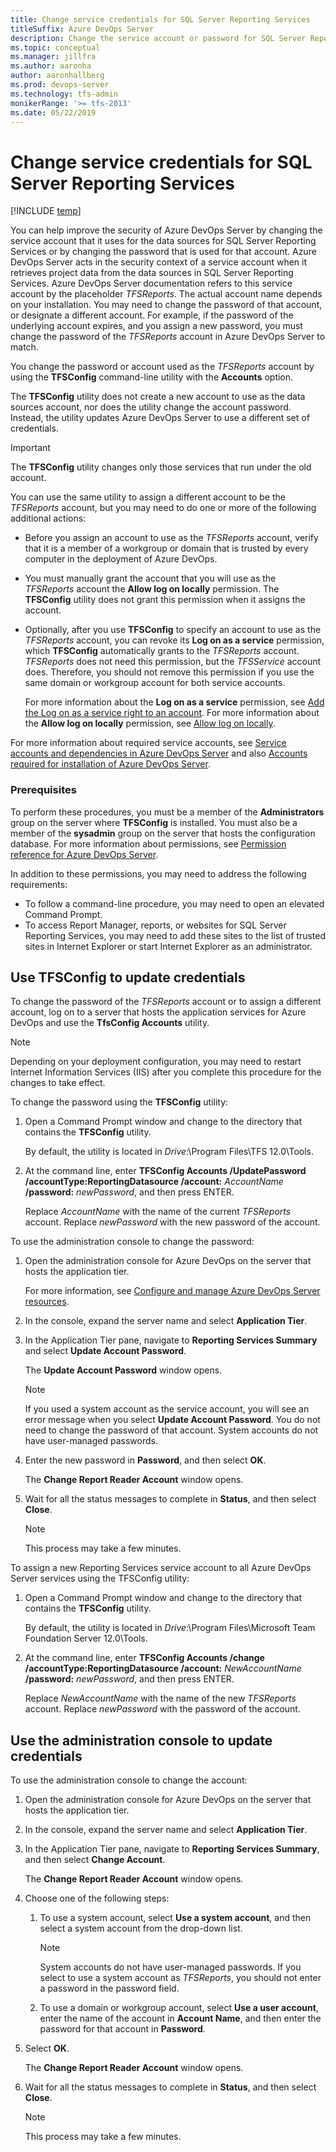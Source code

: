 ```yaml
---
title: Change service credentials for SQL Server Reporting Services
titleSuffix: Azure DevOps Server 
description: Change the service account or password for SQL Server Reporting Services
ms.topic: conceptual
ms.manager: jillfra
ms.author: aaronha
author: aaronhallberg
ms.prod: devops-server
ms.technology: tfs-admin
monikerRange: '>= tfs-2013'
ms.date: 05/22/2019
--- 
```


# Change service credentials for SQL Server Reporting Services

[!INCLUDE [temp](../_shared/version-tfs-all-versions.md)]

You can help improve the security of Azure DevOps Server by
changing the service account that it uses for the data sources for SQL
Server Reporting Services or by changing the password that is used for
that account. Azure DevOps Server acts in the security context of a service account
when it retrieves project data from the data sources in SQL
Server Reporting Services. Azure DevOps Server documentation refers to this service
account by the placeholder *TFSReports*.
The actual account name depends on your installation. You may need to
change the password of that account, or designate a different account.
For example, if the password of the underlying account expires, and you
assign a new password, you must change the password of the 
*TFSReports* account in Azure DevOps Server to match.

You change the password or account used as the *TFSReports* account by using the **TFSConfig** command-line utility with the **Accounts** option.

The **TFSConfig** utility does not create a new account to use as the
data sources account, nor does the utility change the account password.
Instead, the utility updates Azure DevOps Server to use a different set of credentials.

> [!IMPORTANT]
> The **TFSConfig** utility changes only those services that run under the old account.

You can use the same utility to assign a different account to be the
*TFSReports* account, but you may need to
do one or more of the following additional actions:

-   Before you assign an account to use as the 
    *TFSReports* account, verify that it
    is a member of a workgroup or domain that is trusted by every
    computer in the deployment of Azure DevOps.
-   You must manually grant the account that you will use as the 
    *TFSReports* account the 
    **Allow log on locally** permission. The **TFSConfig**
    utility does not grant this permission when it assigns the account.
-   Optionally, after you use **TFSConfig** to specify an account to use as
    the *TFSReports* account, you can
    revoke its **Log on as a service**
    permission, which **TFSConfig** automatically grants to the 
    *TFSReports* account. 
    *TFSReports* does not need this permission,
    but the *TFSService* account does.
    Therefore, you should not remove this permission if you use the same
    domain or workgroup account for both service accounts.

    For more information about the **Log on as a service** permission, see [Add the Log on as a service right to an account](/previous-versions/windows/it-pro/windows-server-2003/cc739424(v=ws.10)). For more
    information about the **Allow log on locally** permission, see [Allow log on locally](/previous-versions/windows/it-pro/windows-server-2003/cc756809(v=ws.10)).

For more information about required service accounts, see 
[Service accounts and dependencies in Azure DevOps Server](service-accounts-dependencies.md) and
also [Accounts required for installation of Azure DevOps Server](service-accounts-dependencies.md).

### Prerequisites

To perform these procedures, you must be a member of the 
**Administrators** group on the server where **TFSConfig**
is installed. You must also be a member of the 
**sysadmin** group on the server that hosts the
configuration database. For more information about permissions, see
[Permission reference for Azure DevOps Server](/azure/devops/security/permissions).

In addition to these permissions, you may need to address the
following requirements:

-   To follow a command-line procedure, you may need to open an
    elevated Command Prompt.
-   To access Report Manager, reports, or websites for SQL
    Server Reporting Services, you may need to add these sites to the
    list of trusted sites in Internet Explorer or start Internet
    Explorer as an administrator.


## Use TFSConfig to update credentials

To change the password of the *TFSReports*
account or to assign a different account, log on to a server
that hosts the application services for Azure DevOps and use the
**TfsConfig Accounts** utility.

> [!NOTE]
> Depending on your deployment configuration, you may need to restart
> Internet Information Services (IIS) after you complete this procedure
> for the changes to take effect.

To change the password using the **TFSConfig** utility:

1.  Open a Command Prompt window and change to the directory that
    contains the **TFSConfig** utility.

    By default, the utility is located in 
    *Drive*:\\Program Files\\TFS 12.0\\Tools.

2.  At the command line, enter 
    **TFSConfig Accounts /UpdatePassword /accountType:ReportingDatasource /account:**
    *AccountName* **/password:** *newPassword*, and then press ENTER.

    Replace *AccountName* with the name of the current *TFSReports* account.
    Replace *newPassword* with the new password of the account.

To use the administration console to change the password:

1.  Open the administration console for Azure DevOps on the server
    that hosts the application tier.

    For more information, see [Configure and manage Azure DevOps Server resources](admin-quick-ref.md).

2.  In the console, expand the server name and select 
    **Application Tier**.

3.  In the Application Tier pane, navigate to 
    **Reporting Services Summary** and select 
    **Update Account Password**.

    The **Update Account Password** window opens.

    > [!NOTE]
    > If you used a system account as the service account, you will see an
    > error message when you select **Update Account
    > Password**. You do not need to change the password of that account.
    > System accounts do not have user-managed passwords.

4.  Enter the new password in **Password**, and
    then select **OK**.

    The **Change Report Reader Account**
    window opens.

5.  Wait for all the status messages to complete in 
    **Status**, and then select 
    **Close**.

    > [!NOTE]
    > This process may take a few minutes.

To assign a new Reporting Services service account to all Azure DevOps Server services using the TFSConfig utility:

1.  Open a Command Prompt window and change to the directory that
    contains the **TFSConfig** utility.

    By default, the utility is located in 
    *Drive*:\\Program Files\\Microsoft Team
    Foundation Server 12.0\\Tools.

2.  At the command line, enter **TFSConfig Accounts /change
    /accountType:ReportingDatasource /account:**
    *NewAccountName* **/password:**
    *newPassword*, and then press ENTER.

    Replace *NewAccountName* with the name
    of the new *TFSReports* account. Replace 
    *newPassword* with the password of
    the account.

## Use the administration console to update credentials

To use the administration console to change the account:

1.  Open the administration console for Azure DevOps on the server
    that hosts the application tier.

2.  In the console, expand the server name and select 
    **Application Tier**.

3.  In the Application Tier pane, navigate to 
    **Reporting Services Summary**, and then select
    **Change Account**.

    The **Change Report Reader Account**
    window opens.

4.  Choose one of the following steps:

    1.  To use a system account, select 
        **Use a system account**, and then select a
        system account from the drop-down list.

        > [!NOTE]
        > System accounts do not have user-managed passwords. If you select to use
        > a system account as *TFSReports*, you should not enter a password in the
        > password field.

    2.  To use a domain or workgroup account, select 
        **Use a user account**, enter the name of the
        account in **Account Name**, and then
        enter the password for that account in 
        **Password**.

5.  Select **OK**.

    The **Change Report Reader Account**
    window opens.

6.  Wait for all the status messages to complete in 
    **Status**, and then select 
    **Close**.

    > [!NOTE]
    > This process may take a few minutes.

